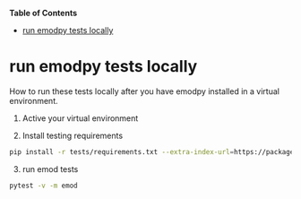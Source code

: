 <!-- START doctoc generated TOC please keep comment here to allow auto update -->
<!-- DON'T EDIT THIS SECTION, INSTEAD RE-RUN doctoc TO UPDATE -->
**Table of Contents**

- [run emodpy tests locally](#run-emodpy-tests-locally)

<!-- END doctoc generated TOC please keep comment here to allow auto update -->

# run emodpy tests locally

How to run these tests locally after you have emodpy installed in a virtual environment. 

1. Active your virtual environment

2. Install testing requirements
```bash
pip install -r tests/requirements.txt --extra-index-url=https://packages.idmod.org/api/pypi/pypi-production/simple
```

3. run emod tests
```bash
pytest -v -m emod
```
